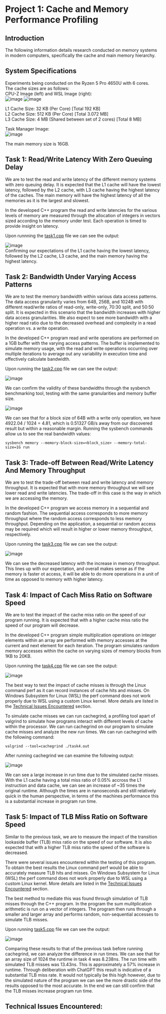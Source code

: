 # Project 1: Cache and Memory Performance Profiling
## Introduction
The following information details research conducted on memory systems in modern computers, specifically the cache and main memory hierarchy.  <br />
## System Specifications
Experiments being conducted on the Ryzen 5 Pro 4650U with 6 cores. <br />
The cache sizes are as follows: <br />
CPU-Z Image (left) and WSL Image (right): <br />
![image](https://github.com/user-attachments/assets/f0884847-36a4-46af-9157-2fe2403abf6a)
![image](https://github.com/user-attachments/assets/3c163634-0f38-4e4b-951e-879b0190a957) <br />

L1 Cache Size: 32 KB (Per Core) [Total 192 KB] <br />
L2 Cache Size:  512 KB (Per Core) [Total 3.072 MB] <br />
L3 Cache Size: 4 MB (Shared between set of 2 cores) [Total 8 MB] <br />

Task Manager Image: <br />
![image](https://github.com/user-attachments/assets/fb6648dc-e666-481e-9154-c3694748da3f) <br />

The main memory size is 16GB. <br />

## Task 1: Read/Write Latency With Zero Queuing Delay
We are to test the read and write latency of the different memory systems with zero queuing delay. It is expected that the L1 cache will have the lowest latency, followed by the L2 cache, with L3 cache having the highest latency of the caches. The main memory will have the highest latency of all the memories as it is the largest and slowest. <br />

In the developed C++ program the read and write latencies for the various levels of memory are measured through the allocation of integers in vectors sized according to the memory under test. Each operation is timed to provide insight on latency. <br />

Upon runnning the [task1.cpp](https://github.com/marcm24/acs/blob/main/project1/task1.cpp) file we can see the output: <br />

![image](https://github.com/user-attachments/assets/37e01151-ac60-42ac-bb9d-d74cbabeae83) <br />
Confirming our expectations of the L1 cache having the lowest latency, followed by the L2 cache, L3 cache, and the main memory having the highest latency. <br />

## Task 2: Bandwidth Under Varying Access Patterns <br />

We are to test the memory bandwidth within various data access patterns. The data access granularity varies from 64B, 256B, and 1024B with different read/write ratios of read-only, write-only, 70:30 split, and 50:50 split. It is expected in this scenario that the bandwidth increases with higher data access granularities. We also expect to see more bandwidth with a higher read ratio due to the decreased overhead and complexity in a read operation vs. a write operation. <br />

In the developed C++ program read and write operations are performed on a 1GB buffer with the varying access patterns. The buffer is implemented to simulate memory usage, with the read and write operations occurring over multiple iterations to average out any variability in execution time and effectively calculate bandwidth. <br />

Upon running the [task2.cpp](https://github.com/marcm24/acs/blob/main/project1/task2.cpp) file we can see the output: <br />

![image](https://github.com/user-attachments/assets/cca4bcbe-6b02-4d9c-a429-9670a61e5ae3) <br />

We can confirm the validity of these bandwidths through the sysbench benchmarking tool, testing with the same granularities and memory buffer size. <br />

![image](https://github.com/user-attachments/assets/f326febc-268c-443a-a874-cea2900cc4a8) <br /> 

We can see that for a block size of 64B with a write only operation, we have 4922.04 / 1024 = 4.81, which is 0.51327 GB/s away from our discovered result but within a reasonable margin. Running the sysbench commands allow us to see the real bandwidth values: <br />
```
sysbench memory --memory-block-size=<block_size> --memory-total-size=1G run
```
## Task 3: Trade-off Between Read/Write Latency And Memory Throughput
We are to test the trade-off between read and write latency and memory throughput. It is expected that with more memory throughput we will see lower read and write latencies. The trade-off in this case is the way in which we are accessing the memory.  <br />

In the developed C++ program we access memory in a sequential and random fashion. The sequential access corresponds to more memory throughput where the random access corresponds to less memory throughput. Depending on the application, a sequential or random access may be required which will result in higher or lower memory throughput, respectively. <br />

Upon running the [task3.cpp](https://github.com/marcm24/acs/blob/main/project1/task3.cpp) file we can see the output: <br />

![image](https://github.com/user-attachments/assets/27cf24aa-917f-4db3-9654-aa7bdd4bff49) <br />

We can see the decreased latency with the increase in memory throughput. This lines up with our expectation, and overall makes sense as if the memory is faster ot access, it will be able to do more operations in a unit of time as opposed to memory with higher latency. <br />

## Task 4: Impact of Cach Miss Ratio on Software Speed

We are to test the impact of the cache miss ratio on the speed of our program running. It is expected that with a higher cache miss ratio the speed of our program will decrease. <br />

In the developed C++ program simple multiplication operations on integer elements within an array are performed with memory accesses at the current and next element for each iteration. The program simulates random memory accesses within the cache on varying sizes of memory blocks from 1KB to 20KB. <br />

Upon running the [task4.cpp](https://github.com/marcm24/acs/blob/main/project1/task4.cpp) file we can see the output: <br />

![image](https://github.com/user-attachments/assets/b55841a5-2fda-4f08-b48e-e262523ad552)

The best way to test the impact of cache misses is through the Linux command perf as it can record instances of cache hits and misses. On Windows Subsystem for Linux (WSL) the perf command does not work properly due to WSL using a custom Linux kernel. More details are listed in the [Technical Issues Encountered](#techincal-issues-encountered) section. <br />

To simulate cache misses we can run cachegrind, a profiling tool apart of valgrind to simulate how programs interact with different levels of cache within the processor. We can run cachegrind on our program to simulate cache misses and analyze the new run times. We can run cachegrind with the following command: <br />

```
valgrind --tool=cachegrind ./task4.out
```
After running cachegrind we can examine the following output: <br />

![image](https://github.com/user-attachments/assets/e9b4f4b5-1def-450b-84c2-343c2c9aaf64) <br />

We can see a large increase in run time due to the simulated cache misses. With the L1 cache having a total miss ratio of 0.05% accross the L1 instruction and data cache, we can see an increase of ~35 times the original runtime. Although the times are in nanoseconds and still relatively quick in the human perspective, in terms of the machines performance this is a substantial increase in program run time. <br />

## Task 5: Impact of TLB Miss Ratio on Software Speed

Similar to the previous task, we are to measure the impact of the transition lookaside buffer (TLB) miss ratio on the speed of our software. It is also expected that with a higher TLB miss ratio the speed of the software is decreased. <br />

There were several issues encountered within the testing of this program. To obtain the best results the Linux command perf would be able to accurately measure TLB hits and misses. On Windows Subsystem for Linux (WSL) the perf command does not work properly due to WSL using a custom Linux kernel. More details are listed in the [Technical Issues Encountered](#techincal-issues-encountered) section. <br />

The best method to mediate this was found through simulation of TLB misses through the C++ program. In the program the sum mulitplication arithmetic is run on a vector of integers. The program then runs through a smaller and larger array and performs random, non-sequential accesses to simulate TLB misses.

Upon running [task5.cpp](https://github.com/marcm24/acs/blob/main/project1/task5.cpp) file we can see the output: <br />

![image](https://github.com/user-attachments/assets/41ef87ec-ede4-417a-81cb-14c1289cda9a) <br />

Comparing these results to that of the previous task before running cachegrind, we can analyze the difference in run times. We can see that for an array size of 1024 the runtime in task 4 was 8.238ns. The run time with simulated TLB misses was 13.43ns. This is approximately a 57% increase in runtime. Through deliberation with ChatGPT this result is indicative of a substantial TLB miss rate. It would not typically be this high however, due to the simulated nature of the program we can see the more drastic side of the results opposed to the most accurate. In the end we can still confirm that the TLB misses increase program run time. <br /> 

## Technical Issues Encountered: 








